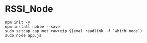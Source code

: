 # RSSI_Node

```
npm init -y
npm install noble --save
sudo setcap cap_net_raw+eip $(eval readlink -f `which node`)
sudo node app.js
```

